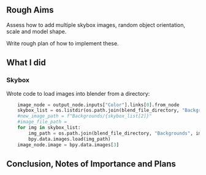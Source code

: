 

## Rough Aims

Assess how to add multiple skybox images, random object orientation, scale and model shape.

Write rough plan of how to implement these.

## What I did

### Skybox

Wrote code to load images into blender from a directory: 

```python
    image_node = output_node.inputs["Color"].links[0].from_node
    skybox_list = os.listdir(os.path.join(blend_file_directory, "Backgrounds"))
    #new_image_path = f"Backgrounds/{skybox_list[2]}"
    #image_file_path = 
    for img in skybox_list:
        img_path = os.path.join(blend_file_directory, "Backgrounds", img)
        bpy.data.images.load(img_path)
    image_node.image = bpy.data.images[3]
```

## Conclusion, Notes of Importance and Plans
